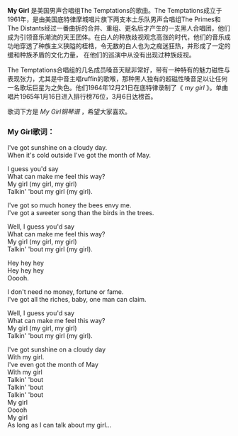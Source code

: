 

**My Girl** 是美国男声合唱组The Temptations的歌曲。The
Temptations成立于1961年，是由美国底特律摩城唱片旗下两支本土乐队男声合唱组The Primes和The
Distants经过一番曲折的合并、重组、更名后才产生的一支黑人合唱团，他们成为引领音乐潮流的天王团体。在白人的种族歧视观念高涨的时代，他们的音乐成功地穿透了种族主义狭隘的桎梏，令无数的白人也为之痴迷狂热，并形成了一定的缓和种族矛盾的文化力量，
在他们的巡演中从没有出现过种族歧视。

  
The
Temptations合唱组的几名成员嗓音天赋非常好，带有一种特有的魅力磁性与表现张力，尤其是中音主唱ruffin的歌喉，那种黑人独有的超磁性嗓音足以让任何一名歌坛巨星为之失色。他们1964年12月21日在底特律录制了《
_my girl_ 》。单曲唱片1965年1月16日进入排行榜76位，3月6日达榜首。

  
歌词下方是 _My Girl钢琴谱_ ，希望大家喜欢。

### My Girl歌词：

I've got sunshine on a cloudy day.  
When it's cold outside I've got the month of May.

I guess you'd say  
What can make me feel this way?  
My girl (my girl, my girl)  
Talkin' 'bout my girl (my girl).

I've got so much honey the bees envy me.  
I've got a sweeter song than the birds in the trees.

Well, I guess you'd say  
What can make me feel this way?  
My girl (my girl, my girl)  
Talkin' 'bout my girl (my girl).

Hey hey hey  
Hey hey hey  
Ooooh.

I don't need no money, fortune or fame.  
I've got all the riches, baby, one man can claim.

Well, I guess you'd say  
What can make me feel this way?  
My girl (my girl, my girl)  
Talkin' 'bout my girl (my girl).

I've got sunshine on a cloudy day  
With my girl.  
I've even got the month of May  
With my girl  
Talkin' 'bout  
Talkin' 'bout  
Talkin' 'bout  
My girl  
Ooooh  
My girl  
As long as I can talk about my girl...

